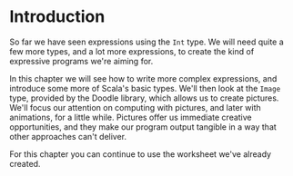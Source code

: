 # Introduction

So far we have seen expressions using the `Int` type. We will need quite a few more types, and a lot more expressions, to create the kind of expressive programs we're aiming for. 

In this chapter we will see how to write more complex expressions, and introduce some more of Scala's basic types. We'll then look at the `Image` type, provided by the Doodle library, which allows us to create pictures. We'll focus our attention on computing with pictures, and later with animations, for a little while. Pictures offer us immediate creative opportunities, and they make our program output tangible in a way that other approaches can't deliver. 

For this chapter you can continue to use the worksheet we've already created.
